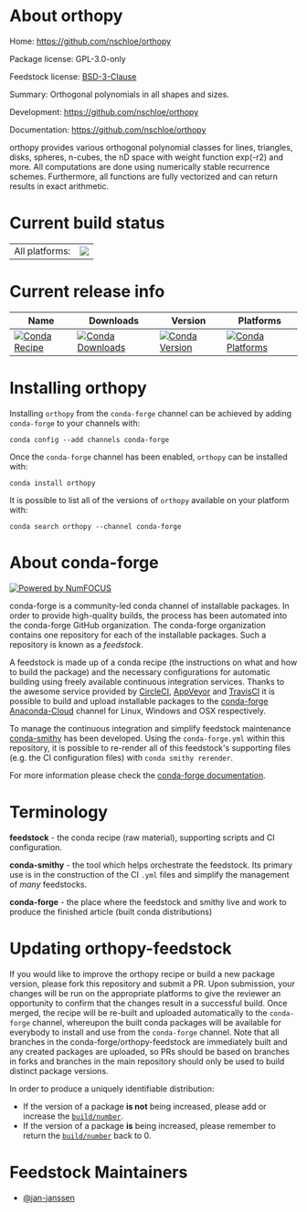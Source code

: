 About orthopy
=============

Home: https://github.com/nschloe/orthopy

Package license: GPL-3.0-only

Feedstock license: [BSD-3-Clause](https://github.com/conda-forge/orthopy-feedstock/blob/master/LICENSE.txt)

Summary: Orthogonal polynomials in all shapes and sizes.

Development: https://github.com/nschloe/orthopy

Documentation: https://github.com/nschloe/orthopy

orthopy provides various orthogonal polynomial classes for
lines, triangles, disks, spheres, n-cubes, the nD space with
weight function exp(-r2) and more. All computations are done
using numerically stable recurrence schemes. Furthermore, all
functions are fully vectorized and can return results in exact
arithmetic.


Current build status
====================


<table><tr><td>All platforms:</td>
    <td>
      <a href="https://dev.azure.com/conda-forge/feedstock-builds/_build/latest?definitionId=11389&branchName=master">
        <img src="https://dev.azure.com/conda-forge/feedstock-builds/_apis/build/status/orthopy-feedstock?branchName=master">
      </a>
    </td>
  </tr>
</table>

Current release info
====================

| Name | Downloads | Version | Platforms |
| --- | --- | --- | --- |
| [![Conda Recipe](https://img.shields.io/badge/recipe-orthopy-green.svg)](https://anaconda.org/conda-forge/orthopy) | [![Conda Downloads](https://img.shields.io/conda/dn/conda-forge/orthopy.svg)](https://anaconda.org/conda-forge/orthopy) | [![Conda Version](https://img.shields.io/conda/vn/conda-forge/orthopy.svg)](https://anaconda.org/conda-forge/orthopy) | [![Conda Platforms](https://img.shields.io/conda/pn/conda-forge/orthopy.svg)](https://anaconda.org/conda-forge/orthopy) |

Installing orthopy
==================

Installing `orthopy` from the `conda-forge` channel can be achieved by adding `conda-forge` to your channels with:

```
conda config --add channels conda-forge
```

Once the `conda-forge` channel has been enabled, `orthopy` can be installed with:

```
conda install orthopy
```

It is possible to list all of the versions of `orthopy` available on your platform with:

```
conda search orthopy --channel conda-forge
```


About conda-forge
=================

[![Powered by NumFOCUS](https://img.shields.io/badge/powered%20by-NumFOCUS-orange.svg?style=flat&colorA=E1523D&colorB=007D8A)](http://numfocus.org)

conda-forge is a community-led conda channel of installable packages.
In order to provide high-quality builds, the process has been automated into the
conda-forge GitHub organization. The conda-forge organization contains one repository
for each of the installable packages. Such a repository is known as a *feedstock*.

A feedstock is made up of a conda recipe (the instructions on what and how to build
the package) and the necessary configurations for automatic building using freely
available continuous integration services. Thanks to the awesome service provided by
[CircleCI](https://circleci.com/), [AppVeyor](https://www.appveyor.com/)
and [TravisCI](https://travis-ci.com/) it is possible to build and upload installable
packages to the [conda-forge](https://anaconda.org/conda-forge)
[Anaconda-Cloud](https://anaconda.org/) channel for Linux, Windows and OSX respectively.

To manage the continuous integration and simplify feedstock maintenance
[conda-smithy](https://github.com/conda-forge/conda-smithy) has been developed.
Using the ``conda-forge.yml`` within this repository, it is possible to re-render all of
this feedstock's supporting files (e.g. the CI configuration files) with ``conda smithy rerender``.

For more information please check the [conda-forge documentation](https://conda-forge.org/docs/).

Terminology
===========

**feedstock** - the conda recipe (raw material), supporting scripts and CI configuration.

**conda-smithy** - the tool which helps orchestrate the feedstock.
                   Its primary use is in the construction of the CI ``.yml`` files
                   and simplify the management of *many* feedstocks.

**conda-forge** - the place where the feedstock and smithy live and work to
                  produce the finished article (built conda distributions)


Updating orthopy-feedstock
==========================

If you would like to improve the orthopy recipe or build a new
package version, please fork this repository and submit a PR. Upon submission,
your changes will be run on the appropriate platforms to give the reviewer an
opportunity to confirm that the changes result in a successful build. Once
merged, the recipe will be re-built and uploaded automatically to the
`conda-forge` channel, whereupon the built conda packages will be available for
everybody to install and use from the `conda-forge` channel.
Note that all branches in the conda-forge/orthopy-feedstock are
immediately built and any created packages are uploaded, so PRs should be based
on branches in forks and branches in the main repository should only be used to
build distinct package versions.

In order to produce a uniquely identifiable distribution:
 * If the version of a package **is not** being increased, please add or increase
   the [``build/number``](https://conda.io/docs/user-guide/tasks/build-packages/define-metadata.html#build-number-and-string).
 * If the version of a package **is** being increased, please remember to return
   the [``build/number``](https://conda.io/docs/user-guide/tasks/build-packages/define-metadata.html#build-number-and-string)
   back to 0.

Feedstock Maintainers
=====================

* [@jan-janssen](https://github.com/jan-janssen/)

